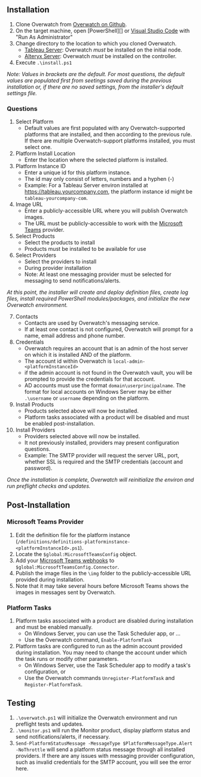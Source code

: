 ## Installation

1. Clone Overwatch from [Overwatch on Github][].
1. On the target machine, open [PowerShell][] or [Visual Studio Code][] with "Run As Administrator"
1. Change directory to the location to which you cloned Overwatch.
    * [Tableau Server][]: Overwatch *must* be installed on the initial node.
    * [Alteryx Server][]: Overwatch *must* be installed on the controller.
1. Execute `.\install.ps1`

_Note: Values in brackets are the default.  For most questions, the default values are populated first from seetings saved during the previous installation or, if there are no saved settings, from the installer's default settings file._

### Questions

1. Select Platform
    - Default values are first populated with any Overwatch-supported platforms that are installed, and then according to the previous rule.  If there are multiple Overwatch-support platforms installed, you must select one.
1. Platform Install Location
    - Enter the location where the selected platform is installed.
1. Platform Instance ID
    - Enter a unique id for this platform instance.
    - The id may only consist of letters, numbers and a hyphen (-)
    - Example: For a Tableau Server environ installed at https://tableau.yourcompany.com, the platform instance id might be `tableau-yourcompany-com`.
1. Image URL
    - Enter a publicly-accessible URL where you will publish Overwatch images.
    - The URL must be publicly-accessible to work with the [Microsoft Teams][] provider.
1. Select Products
    - Select the products to install
    - Products must be installed to be available for use
1. Select Providers
    - Select the providers to install
    - During provider installation 
    - Note: At least one messaging provider must be selected for messaging to send notifications/alerts.

_At this point, the installer will create and deploy definition files, create log files, install required PowerShell modules/packages, and initialize the new Overwatch environment._

7. Contacts
    - Contacts are used by Overwatch's messaging service.
    - If at least one contact is not configured, Overwatch will prompt for a name, email address and phone number.
1. Credentials
    - Overwatch requires an account that is an admin of the host server on which it is installed AND of the platform.
    - The account id within Overwatch is `local-admin-<platformInstanceId>`
    - if the admin account is not found in the Overwatch vault, you will be prompted to provide the credentials for that account.
    - AD accounts must use the format `domain\userprincipalname`.  The format for local accounts on Windows Server may be either `.\username` or `username` depending on the platform.
1. Install Products
    - Products selected above will now be installed.
    - Platform tasks associated with a product will be disabled and must be enabled post-installation.
1. Install Providers
    - Providers selected above will now be installed.
    - It not previously installed, providers may present configuration questions.
    - Example: The SMTP provider will request the server URL, port, whether SSL is required and the SMTP credentials (account and password).

_Once the installation is complete, Overwatch will reinitialize the environ and run preflight checks and updates._

## Post-Installation

### Microsoft Teams Provider

1. Edit the definition file for the platform instance (`/definitions/definitions-platforminstance-<platformInstanceId>.ps1`). 
1. Locate the `$global:MicrosoftTeamsConfig` object.
1. Add your [Microsoft Teams webhooks][] to `$global:MicrosoftTeamsConfig.Connector`. 
1. Publish the image files in the `\img` folder to the publicly-accessible URL provided during installation.
1. Note that it may take several hours before Microsoft Teams shows the images in messages sent by Overwatch.

### Platform Tasks

1. Platform tasks associated with a product are disabled during installation and must be enabled manually.
    - On Windows Server, you can use the Task Scheduler app, or ...
    - Use the Overwatch command, `Enable-PlatformTask`
1. Platform tasks are configured to run as the admin account provided during installation.  You may need to change the account under which the task runs or modify other parameters.  
    - On Windows Server, use the Task Scheduler app to modify a task's configuration, or 
    - Use the Overwatch commands `Unregister-PlatformTask` and `Register-PlatformTask`.


## Testing

1. `.\overwatch.ps1` will initialize the Overwatch environment and run preflight tests and updates.
2. `.\monitor.ps1` will run the Monitor product, display platform status and send notifications/alerts, if necessary.
3. `Send-PlatformStatusMessage -MessageType $PlatformMessageType.Alert -NoThrottle` will send a platform status message through all installed providers.  If there are any issues with messaging provider configuration, such as invalid credentials for the SMTP account, you will see the error here.
    
[Overwatch on Github]: https://github.com/dwalker3rd/Overwatch
[Microsoft Teams webhooks]: https://docs.microsoft.com/en-us/microsoftteams/platform/webhooks-and-connectors/how-to/add-incoming-webhook
[PowerShell 7]: https://github.com/PowerShell/PowerShell
[Visual Studio Code]: https://code.visualstudio.com/
[Tableau Server]: https://www.tableau.com/
[Alteryx Server]: https://www.alteryx.com/
[Microsoft Teams]: https://www.microsoft.com/en-us/microsoft-365/microsoft-teams/group-chat-software
[Twilio SMS]: https://www.twilio.com/sms
[Windows Server]: https://www.microsoft.com/en-us/windows-server
[PATH]: https://path.org
[David Walker]: https://www.linkedin.com/in/dwalker3rd/
[GNU GPLv3]: https://github.com/dwalker3rd/Overwatch/LICENSE
[Installation Guide]: https://github.com/dwalker3rd/Overwatch/blob/main/docs/install.md
